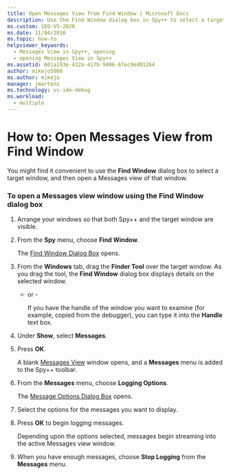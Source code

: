 ```yaml
---
title: Open Messages View from Find Window | Microsoft Docs
description: Use the Find Window dialog box in Spy++ to select a target window, and then open a Messages view for that window.
ms.custom: SEO-VS-2020
ms.date: 11/04/2016
ms.topic: how-to
helpviewer_keywords: 
  - Messages View in Spy++, opening
  - opening Messages View in Spy++
ms.assetid: 601a193e-432a-417b-9406-6fec9e401264
author: mikejo5000
ms.author: mikejo
manager: jmartens
ms.technology: vs-ide-debug
ms.workload: 
  - multiple
---
```

# How to: Open Messages View from Find Window
You might find it convenient to use the **Find Window** dialog box to select a target window, and then open a Messages view of that window.

### To open a Messages view window using the Find Window dialog box

1. Arrange your windows so that both Spy++ and the target window are visible.

2. From the **Spy** menu, choose **Find Window**.

    The [Find Window Dialog Box](../debugger/find-window-dialog-box.md) opens.

3. From the **Windows** tab, drag the **Finder Tool** over the target window. As you drag the tool, the **Find Window** dialog box displays details on the selected window.

   - or -

     If you have the handle of the window you want to examine (for example, copied from the debugger), you can type it into the **Handle** text box.

4. Under **Show**, select **Messages**.

5. Press **OK**.

    A blank [Messages View](../debugger/messages-view.md) window opens, and a **Messages** menu is added to the Spy++ toolbar.

6. From the **Messages** menu, choose **Logging Options**.

    The [Message Options Dialog Box](../debugger/message-options-dialog-box.md) opens.

7. Select the options for the messages you want to display.

8. Press **OK** to begin logging messages.

    Depending upon the options selected, messages begin streaming into the active Messages view window.

9. When you have enough messages, choose **Stop Logging** from the **Messages** menu.
